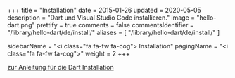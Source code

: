 +++
title = "Installation"
date = 2015-01-26
updated = 2020-05-05
description = "Dart und Visual Studio Code installieren."
image = "hello-dart.png"
prettify = true
comments = false
commentsIdentifier = "/library/hello-dart/de/install/"
aliases = [ 
  "/library/hello-dart/de/install/" 
]

sidebarName = "<i class=\"fa fa-fw fa-cog\"></i> Installation"
pagingName = "<i class=\"fa fa-fw fa-cog\"></i>"
weight = 2
+++

<a href="/de/library/dart-install/" class="btn btn-warning"><i class="fa fa-hand-o-right"></i> zur Anleitung für die Dart Installation</a>